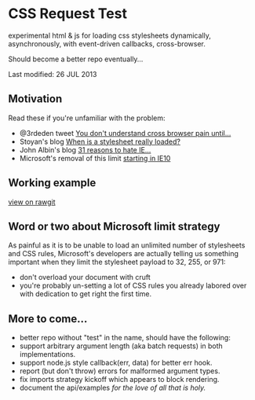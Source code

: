 CSS Request Test
================

experimental html &amp; js for loading css stylesheets dynamically, asynchronously, with event-driven 
callbacks, cross-browser.

Should become a better repo eventually&hellip;

Last modified: 26 JUL 2013

Motivation
----------

Read these if you're unfamiliar with the problem:

+ @3rdeden tweet [You don&#39;t understand cross browser pain until&hellip;](https://twitter.com/3rdEden/statuses/358669103973675009)
+ Stoyan's blog [When is a stylesheet really loaded?](http://www.phpied.com/when-is-a-stylesheet-really-loaded/)
+ John Albin's blog [31 reasons to hate IE&hellip;](http://john.albin.net/css/ie-stylesheets-not-loading)
+ Microsoft&#39;s removal of this limit [starting in IE10](http://msdn.microsoft.com/en-us/library/ie/hh920762.aspx)

Working example
---------------

<a href='http://rawgit.com/dfkaye/css-request-test/master/index.html' target='_new'
  title='opens new window or tab'>view on rawgit</a>

Word or two about Microsoft limit strategy
------------------------------------------

As painful as it is to be unable to load an unlimited number of stylesheets and CSS rules, Microsoft's developers 
are actually telling us something important when they limit the stylesheet payload to 32, 255, or 971:

+ don't overload your document with cruft
+ you're probably un-setting a lot of CSS rules you already labored over with dedication to get right the first time.


More to come&hellip;
--------------------

+ better repo without "test" in the name, should have the following:
+ support arbitrary argument length (aka batch requests) in both implementations.
+ support node.js style callback(err, data) for better err hook.
+ report (but don't throw) errors for malformed argument types.
+ fix imports strategy kickoff which appears to block rendering.
+ document the api/examples *for the love of all that is holy.*

